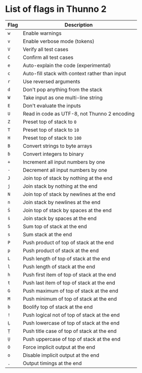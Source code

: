 # List of flags in Thunno 2

| Flag | Description                                    |
|------|------------------------------------------------|
| `w`  | Enable warnings                                |
| `v`  | Enable verbose mode (tokens)                   |
| `V`  | Verify all test cases                          |
| `C`  | Confirm all test cases                         |
| `e`  | Auto-explain the code (experimental)           |
| `c`  | Auto-fill stack with context rather than input |
| `r`  | Use reversed arguments                         |
| `d`  | Don't pop anything from the stack              |
| `W`  | Take input as one multi-line string            |
| `E`  | Don't evaluate the inputs                      |
| `U`  | Read in code as UTF-8, not Thunno 2 encoding   |
| `Z`  | Preset top of stack to `0`                     |
| `T`  | Preset top of stack to `10`                    |
| `H`  | Preset top of stack to `100`                   |
| `B`  | Convert strings to byte arrays                 |
| `ḃ`  | Convert integers to binary                     |
| `+`  | Increment all input numbers by one             |
| `-`  | Decrement all input numbers by one             |
| `J`  | Join top of stack by nothing at the end        |
| `j`  | Join stack by nothing at the end               |
| `N`  | Join top of stack by newlines at the end       |
| `n`  | Join stack by newlines at the end              |
| `Ṡ`  | Join top of stack by spaces at the end         |
| `ṡ`  | Join stack by spaces at the end                |
| `S`  | Sum top of stack at the end                    |
| `s`  | Sum stack at the end                           |
| `P`  | Push product of top of stack at the end        |
| `p`  | Push product of stack at the end               |
| `L`  | Push length of top of stack at the end         |
| `l`  | Push length of stack at the end                |
| `h`  | Push first item of top of stack at the end     |
| `t`  | Push last item of top of stack at the end      |
| `G`  | Push maximum of top of stack at the end        |
| `M`  | Push minimum of top of stack at the end        |
| `b`  | Boolify top of stack at the end                |
| `!`  | Push logical not of top of stack at the end    |
| `Ḷ`  | Push lowercase of top of stack at the end      |
| `Ṭ`  | Push title case of top of stack at the end     |
| `Ụ`  | Push uppercase of top of stack at the end      |
| `O`  | Force implicit output at the end               |
| `o`  | Disable implicit output at the end             |
| `.`  | Output timings at the end                      |